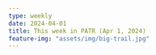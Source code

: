 ```yaml
---
type: weekly
date: 2024-04-01
title: This week in PATR (Apr 1, 2024)
feature-img: "assets/img/big-trail.jpg"
---
```



